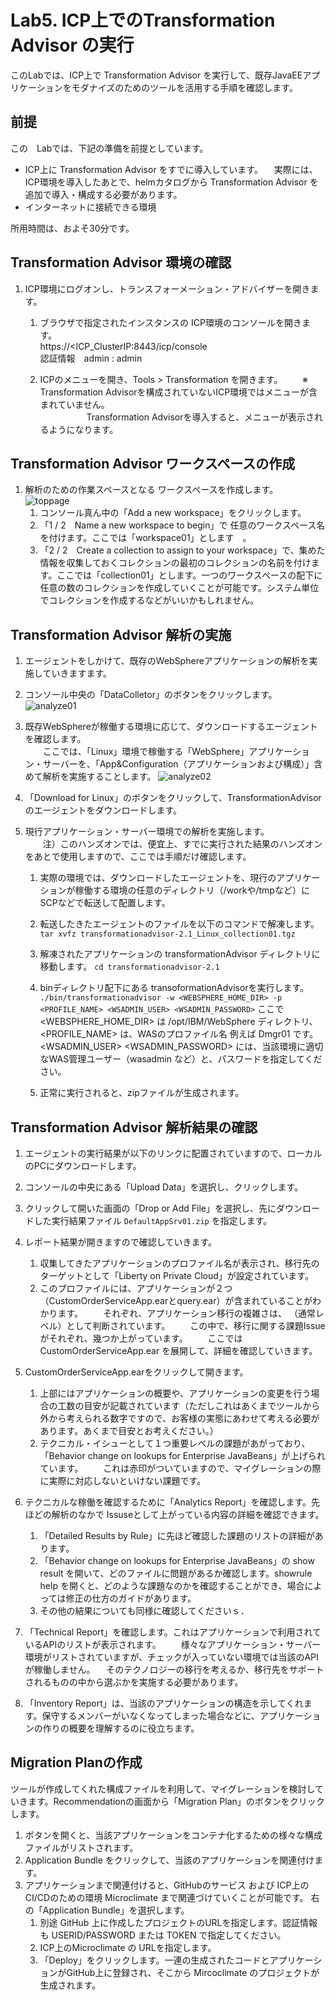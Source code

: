 
# Lab5. ICP上でのTransformation Advisor の実行

このLabでは、ICP上で Transformation Advisor を実行して、既存JavaEEアプリケーションをモダナイズのためのツールを活用する手順を確認します。

## 前提

この　Labでは、下記の準備を前提としています。
- ICP上に Transformation Advisor をすでに導入しています。
　実際には、ICP環境を導入したあとで、helmカタログから Transformation Advisor を追加で導入・構成する必要があります。
- インターネットに接続できる環境

所用時間は、およそ30分です。

## Transformation Advisor 環境の確認

1. ICP環境にログオンし、トランスフォーメーション・アドバイザーを開きます。
    1. ブラウザで指定されたインスタンスの ICP環境のコンソールを開きます。<br>
        https://<ICP_ClusterIP:8443/icp/console<br> 
        認証情報　admin : admin<br>

    1. ICPのメニューを開き、Tools > Transformation を開きます。
    　　※ Transformation Advisorを構成されていないICP環境ではメニューが含まれていません。<br>
　　　　　 Transformation Advisorを導入すると、メニューが表示されるようになります。

## Transformation Advisor ワークスペースの作成

1. 解析のための作業スペースとなる ワークスペースを作成します。<br>
![toppage](https://github.com/ICpTrial/ICPLab/blob/master/trfadvimage/transformationadvisortop.png)
    1. コンソール真ん中の「Add a new workspace」をクリックします。
    1. 「1 / 2　Name a new workspace to begin」で 任意のワークスペース名を付けます。ここでは「workspace01」とします　。
    1. 「2 / 2　Create a collection to assign to your workspace」で、集めた情報を収集しておくコレクションの最初のコレクションの名前を付けます。ここでは「collection01」とします。一つのワークスペースの配下に任意の数のコレクションを作成していくことが可能です。システム単位でコレクションを作成するなどがいいかもしれません。
    
 ## Transformation Advisor 解析の実施
  
1. エージェントをしかけて、既存のWebSphereアプリケーションの解析を実施していきますます。

1. コンソール中央の「DataColletor」のボタンをクリックします。
 ![analyze01](https://github.com/ICpTrial/ICPLab/blob/master/trfadvimage/analyze01.png)
1. 既存WebSphereが稼働する環境に応じて、ダウンロードするエージェントを確認します。<br>
　　ここでは、「Linux」環境で稼働する「WebSphere」アプリケーション・サーバーを、「App&Configuration（アプリケーションおよび構成）」含めて解析を実施することします。
 ![analyze02](https://github.com/ICpTrial/ICPLab/blob/master/trfadvimage/analyze02.png)
1. 「Download for Linux」のボタンをクリックして、TransformationAdvisorのエージェントをダウンロードします。 
1. 現行アプリケーション・サーバー環境での解析を実施します。<br>
　　注）このハンズオンでは、便宜上、すでに実行された結果のハンズオンをあとで使用しますので、ここでは手順だけ確認します。<br>
    1. 実際の環境では、ダウンロードしたエージェントを、現行のアプリケーションが稼働する環境の任意のディレクトリ（/workや/tmpなど）に SCPなどで転送して配置します。
    1. 転送したきたエージェントのファイルを以下のコマンドで解凍します。
    `tar xvfz transformationadvisor-2.1_Linux_collection01.tgz`

    1. 解凍されたアプリケーションの transformationAdvisor ディレクトリに移動します。
    `cd transformationadvisor-2.1`
    1. binディレクトリ配下にある transoformationAdvisorを実行します。
    `./bin/transformationadvisor -w <WEBSPHERE_HOME_DIR> -p <PROFILE_NAME> <WSADMIN_USER> <WSADMIN_PASSWORD>`
        ここで <WEBSPHERE_HOME_DIR> は /opt/IBM/WebSphere ディレクトリ、<PROFILE_NAME> は、WASのプロファイル名 例えば Dmgr01 です。
        <WSADMIN_USER> <WSADMIN_PASSWORD> には、当該環境に適切なWAS管理ユーザー（wasadmin など）と、パスワードを指定してください。
    1. 正常に実行されると、zipファイルが生成されます。

 ## Transformation Advisor 解析結果の確認
 
 1. エージェントの実行結果が以下のリンクに配置されていますので、ローカルのPCにダウンロードします。
 1. コンソールの中央にある「Upload Data」を選択し、クリックします。
 1. クリックして開いた画面の「Drop or Add File」を選択し、先にダウンロードした実行結果ファイル `DefaultAppSrv01.zip` を指定します。
 1. レポート結果が開きますので確認していきます。

    1. 収集してきたアプリケーションのプロファイル名が表示され、移行先のターゲットとして「Liberty on Private Cloud」が設定されています。
    1. このプロファイルには、アプリケーションが２つ（CustomOrderServiceApp.earとquery.ear）が含まれていることがわかります。
    　　それぞれ、アプリケーション移行の複雑さは、<Moderate> （通常レベル）として判断されています。
    　　この中で、移行に関する課題Issueがそれぞれ、幾つか上がっています。
    　　ここでは CustomOrderServiceApp.ear を展開して、詳細を確認していきます。
    
 1. CustomOrderServiceApp.earをクリックして開きます。
    1. 上部にはアプリケーションの概要や、アプリケーションの変更を行う場合の工数の目安が記載されています（ただしこれはあくまでツールから外から考えられる数字ですので、お客様の実態にあわせて考える必要があります。あくまで目安とお考えください。）
    1. テクニカル・イシューとして１つ重要レベルの課題があがっており、「Behavior change on lookups for Enterprise JavaBeans」が上げられています。
    　　これは赤印がついていますので、マイグレーションの際に実際に対応しないといけない課題です。

 1. テクニカルな稼働を確認するために「Analytics Report」を確認します。先ほどの解析のなかで Issuseとして上がっている内容の詳細を確認できます。
    1. 「Detailed Results by Rule」に先ほど確認した課題のリストの詳細があります。
    1. 「Behavior change on lookups for Enterprise JavaBeans」の show result を開いて、どのファイルに問題があるか確認します。showrule help を開くと、どのような課題なのかを確認することができ、場合によっては修正の仕方のガイドがあります。
    1. その他の結果についても同様に確認してくださいｓ．
    
 1. 「Technical Report」を確認します。これはアプリケーションで利用されているAPIのリストが表示されます。
 　　様々なアプリケーション・サーバー環境がリストされていますが、チェックが入っていない環境では当該のAPIが稼働しません。
   　そのテクノロジーの移行を考えるか、移行先をサポートされるものの中から選ぶかを実施する必要があります。
    
 1. 「Inventory Report」は、当該のアプリケーションの構造を示してくれます。保守するメンバーがいなくなってしまった場合などに、アプリケーションの作りの概要を理解するのに役立ちます。
      
  
 ## Migration Planの作成
 
 ツールが作成してくれた構成ファイルを利用して、マイグレーションを検討していきます。Recommendationの画面から「Migration Plan」のボタンをクリックします。
 
 1. ボタンを開くと、当該アプリケーションをコンテナ化するための様々な構成ファイルがリストされます。
 1. Application Bundle をクリックして、当該のアプリケーションを関連付けます。
 1. アプリケーションまで関連付けると、GitHubのサービス および ICP上の CI/CDのための環境 Microclimate まで関連づけていくことが可能です。
    右の「Application Bundle」を選択します。
    1. 別途 GitHub 上に作成したプロジェクトのURLを指定します。認証情報も USERID/PASSWORD または TOKEN で指定してください。
    1. ICP上のMicroclimate の URLを指定します。
    1. 「Deploy」をクリックします。一連の生成されたコードとアプリケーションがGitHub上に登録され、そこから Mircoclimate のプロジェクトが生成されます。
 
 　
 
 
 
  
    
